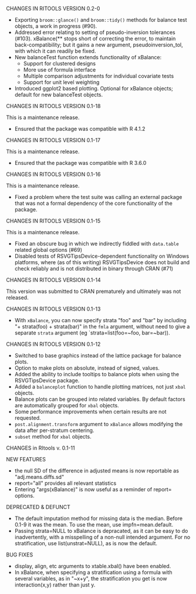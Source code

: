 CHANGES IN RITOOLS VERSION 0.2-0

* Exporting `broom::glance()` and `broom::tidy()` methods for balance test
  objects, a work in progress (#90).
* Addressed error relating to setting of pseudo-inversion tolerances (#103).
  xBalance(** stops short of correcting the error, to maintain
  back-compatibility; but it gains a new argument, pseudoinversion_tol, with
  which it can readily be fixed.
* New balanceTest function extends functionality of xBalance:
  * Support for clustered designs
  * More use of formula interface
  * Multiple comparison adjustments for individual covariate tests
  * Support for unit level weighting
* Introduced ggplot2 based plotting. Optional for xBalance objects; default for
  new balanceTest objects.


CHANGES IN RITOOLS VERSION 0.1-18

This is a maintenance release.

* Ensured that the package was compatible with R 4.1.2

CHANGES IN RITOOLS VERSION 0.1-17

This is a maintenance release.

* Ensured that the package was compatible with R 3.6.0

CHANGES IN RITOOLS VERSION 0.1-16

This is a maintenance release.

* Fixed a problem where the test suite was calling an external package that was
  not a formal dependency of the core functionality of the package.


CHANGES IN RITOOLS VERSION 0.1-15

This is a maintenance release.

* Fixed an obscure bug in which we indirectly fiddled with `data.table` related
  global options (#69)
* Disabled tests of RSVGTipsDevice-dependent functionality on Windows platforms,
  where (as of this writing) RSVGTipsDevice does not build and check reliably and
  is not distributed in binary through CRAN (#71)

CHANGES IN RITOOLS VERSION 0.1-14

This version was submitted to CRAN prematurely and ultimately was not released.

CHANGES IN RITOOLS VERSION 0.1-13

* With `xBalance`, you can now specify strata "foo" and "bar" by including
  "+ strata(foo) + strata(bar)" in the `fmla` argument, without need to give
  a separate `strata` argument (eg `strata=list(foo=~foo, bar=~bar)).

CHANGES IN RITOOLS VERSION 0.1-12

* Switched to base graphics instead of the lattice package for balance
  plots.
* Option to make plots on absolute, instead of signed, values.
* Added the ability to include tooltips to balance plots when using
  the RSVGTipsDevice package.
* Added a `balanceplot` function to handle plotting matrices, not just
  `xbal` objects.
* Balance plots can be grouped into related variables. By default
  factors are automatically grouped for `xbal` objects.
* Some performance improvements when certain results are not requested.
* `post.alignment.transform` argument to `xBalance` allows modifying
  the data after per-stratum centering.
* `subset` method for `xbal` objects.

CHANGES in RItools v. 0.1-11

NEW FEATURES
* the null SD of the difference in adjusted means is now reportable as
  "adj.means.diffs.sd"
* report="all" provides all relevant statistics
* Entering "args(xBalance)" is now useful as a reminder of report=
  options.

DEPRECATED & DEFUNCT
* The default imputation method for missing data is the median. Before
  0.1-9 it was the mean. To use the mean, use impfn=mean.default.
* Passing strata=NULL to xBalance is depracated, as it can be easy to
  do inadvertently, with a misspelling of a non-null intended
  argument.  For no stratification, use list(unstrat=NULL), as is now
  the default.

BUG FIXES
* display, align, etc arguments to xtable.xbal() have been enabled.
* In xBalance, when specifying a stratification using a formula with
  several variables, as in "~x+y", the stratification you get is now
  interaction(x,y) rather than just y.
